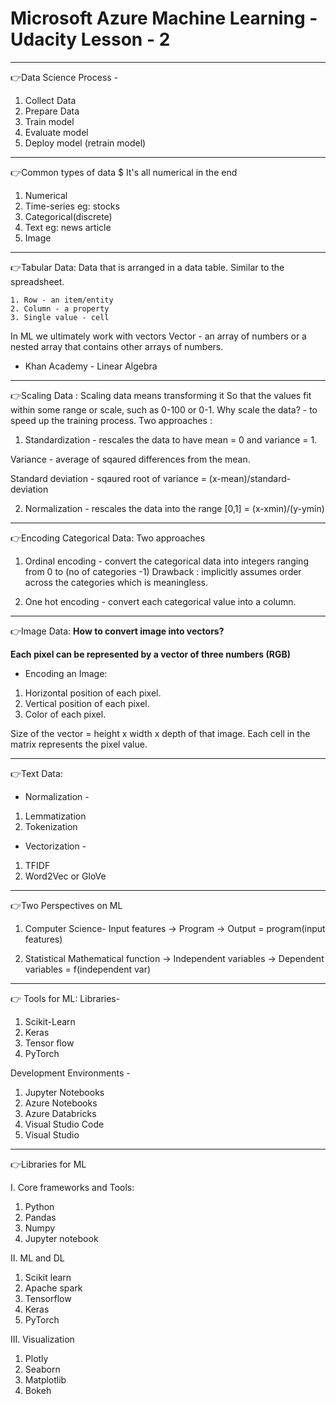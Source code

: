 # Microsoft Azure Machine Learning - Udacity Lesson - 2

---
👉Data Science Process -
1. Collect Data
2. Prepare Data
3. Train model
4. Evaluate model
5. Deploy model (retrain model)

---

👉Common types of data
$ It's all numerical in the end 
1. Numerical
2. Time-series eg: stocks
3. Categorical(discrete)
4. Text eg: news article 
5. Image

---

👉Tabular Data:
  Data that is arranged in a data table. Similar to the spreadsheet.
  
    1. Row - an item/entity
    2. Column - a property 
    3. Single value - cell

In ML we ultimately work with vectors 
Vector - an array of numbers or a nested array that contains other arrays of numbers.

- Khan Academy - Linear Algebra 

---

👉Scaling Data : 
Scaling data means transforming it So that the values fit within some range or scale, such as 0-100 or 0-1. 
Why scale the data? - to speed up the training process. 
Two approaches : 
1. Standardization - rescales the data to have mean = 0 and variance = 1. 

Variance - average of sqaured differences from the mean.

Standard deviation - sqaured root of variance = (x-mean)/standard-deviation 

2. Normalization - rescales the data into the range [0,1] = (x-xmin)/(y-ymin)

---

👉Encoding Categorical Data: 
Two approaches 

1. Ordinal encoding - convert the categorical data into integers ranging from 0 to (no of categories -1)
Drawback : implicitly assumes order across the categories which is meaningless. 

2. One hot encoding - convert each categorical value into a column. 

---

👉Image Data: 
**How to convert image into vectors?** 

**Each pixel can be represented by a vector of three numbers (RGB)**

- Encoding an Image: 
1. Horizontal position of each pixel.
2. Vertical position of each pixel.
3. Color of each pixel. 

Size of the vector = height x width x depth of that image. 
Each cell in the matrix represents the pixel value. 

---

👉Text Data:
- Normalization -
1. Lemmatization 
2. Tokenization 

- Vectorization - 
1. TFIDF
2. Word2Vec or GloVe

---

👉Two Perspectives on ML

1. Computer Science-
Input features -> Program -> Output = program(input features)

2. Statistical 
Mathematical function ->  Independent variables -> Dependent variables = f(independent var)

---

👉 Tools for ML:
Libraries- 
1. Scikit-Learn 
2. Keras 
3. Tensor flow
4. PyTorch 

Development Environments - 
1. Jupyter Notebooks
2. Azure Notebooks 
3. Azure Databricks 
4. Visual Studio Code
5. Visual Studio

---

👉Libraries for ML

I. Core frameworks and Tools:
1. Python
2. Pandas
3. Numpy
4. Jupyter notebook

II. ML and DL
1. Scikit learn
2. Apache spark
3. Tensorflow
4. Keras 
5. PyTorch

III. Visualization
1. Plotly
2. Seaborn
3. Matplotlib
4. Bokeh
